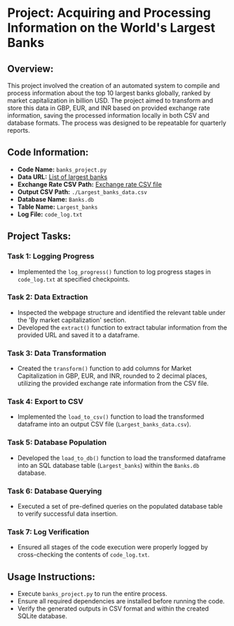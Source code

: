 # Project: Acquiring and Processing Information on the World's Largest Banks

## Overview:
This project involved the creation of an automated system to compile and process information about the top 10 largest banks globally, ranked by market capitalization in billion USD. The project aimed to transform and store this data in GBP, EUR, and INR based on provided exchange rate information, saving the processed information locally in both CSV and database formats. The process was designed to be repeatable for quarterly reports.

## Code Information:
- **Code Name:** `banks_project.py`
- **Data URL:** [List of largest banks](https://web.archive.org/web/20230908091635/https://en.wikipedia.org/wiki/List_of_largest_banks)
- **Exchange Rate CSV Path:** [Exchange rate CSV file](https://cf-courses-data.s3.us.cloud-object-storage.appdomain.cloud/IBMSkillsNetwork-PY0221EN-Coursera/labs/v2/exchange_rate.csv)
- **Output CSV Path:** `./Largest_banks_data.csv`
- **Database Name:** `Banks.db`
- **Table Name:** `Largest_banks`
- **Log File:** `code_log.txt`

## Project Tasks:

### Task 1: Logging Progress
- Implemented the `log_progress()` function to log progress stages in `code_log.txt` at specified checkpoints.

### Task 2: Data Extraction
- Inspected the webpage structure and identified the relevant table under the 'By market capitalization' section.
- Developed the `extract()` function to extract tabular information from the provided URL and saved it to a dataframe.

### Task 3: Data Transformation
- Created the `transform()` function to add columns for Market Capitalization in GBP, EUR, and INR, rounded to 2 decimal places, utilizing the provided exchange rate information from the CSV file.

### Task 4: Export to CSV
- Implemented the `load_to_csv()` function to load the transformed dataframe into an output CSV file (`Largest_banks_data.csv`).

### Task 5: Database Population
- Developed the `load_to_db()` function to load the transformed dataframe into an SQL database table (`Largest_banks`) within the `Banks.db` database.

### Task 6: Database Querying
- Executed a set of pre-defined queries on the populated database table to verify successful data insertion.

### Task 7: Log Verification
- Ensured all stages of the code execution were properly logged by cross-checking the contents of `code_log.txt`.

## Usage Instructions:
- Execute `banks_project.py` to run the entire process.
- Ensure all required dependencies are installed before running the code.
- Verify the generated outputs in CSV format and within the created SQLite database.
